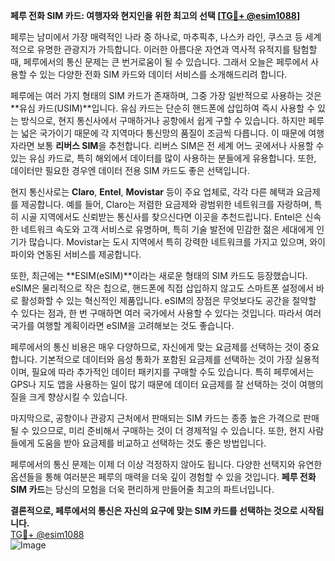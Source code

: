 **페루 전화 SIM 카드: 여행자와 현지인을 위한 최고의 선택 [[TG💪+ @esim1088](https://t.me/s/esim1088)]**

페루는 남미에서 가장 매력적인 나라 중 하나로, 마추픽추, 나스카 라인, 쿠스코 등 세계적으로 유명한 관광지가 가득합니다. 이러한 아름다운 자연과 역사적 유적지를 탐험할 때, 페루에서의 통신 문제는 큰 번거로움이 될 수 있습니다. 그래서 오늘은 페루에서 사용할 수 있는 다양한 전화 SIM 카드와 데이터 서비스를 소개해드리려 합니다.

페루에는 여러 가지 형태의 SIM 카드가 존재하며, 그중 가장 일반적으로 사용하는 것은 **유심 카드(USIM)**입니다. 유심 카드는 단순히 핸드폰에 삽입하여 즉시 사용할 수 있는 방식으로, 현지 통신사에서 구매하거나 공항에서 쉽게 구할 수 있습니다. 하지만 페루는 넓은 국가이기 때문에 각 지역마다 통신망의 품질이 조금씩 다릅니다. 이 때문에 여행자라면 보통 **리버스 SIM**을 추천합니다. 리버스 SIM은 전 세계 어느 곳에서나 사용할 수 있는 유심 카드로, 특히 해외에서 데이터를 많이 사용하는 분들에게 유용합니다. 또한, 데이터만 필요한 경우엔 데이터 전용 SIM 카드도 좋은 선택입니다.

현지 통신사로는 **Claro**, **Entel**, **Movistar** 등이 주요 업체로, 각각 다른 혜택과 요금제를 제공합니다. 예를 들어, Claro는 저렴한 요금제와 광범위한 네트워크를 자랑하며, 특히 시골 지역에서도 신뢰받는 통신사를 찾으신다면 이곳을 추천드립니다. Entel은 신속한 네트워크 속도와 고객 서비스로 유명하며, 특히 기술 발전에 민감한 젊은 세대에게 인기가 많습니다. Movistar는 도시 지역에서 특히 강력한 네트워크를 가지고 있으며, 와이파이와 연동된 서비스를 제공합니다.

또한, 최근에는 **ESIM(eSIM)**이라는 새로운 형태의 SIM 카드도 등장했습니다. eSIM은 물리적으로 작은 칩으로, 핸드폰에 직접 삽입하지 않고도 스마트폰 설정에서 바로 활성화할 수 있는 혁신적인 제품입니다. eSIM의 장점은 무엇보다도 공간을 절약할 수 있다는 점과, 한 번 구매하면 여러 국가에서 사용할 수 있다는 것입니다. 따라서 여러 국가를 여행할 계획이라면 eSIM을 고려해보는 것도 좋습니다.

페루에서의 통신 비용은 매우 다양하므로, 자신에게 맞는 요금제를 선택하는 것이 중요합니다. 기본적으로 데이터와 음성 통화가 포함된 요금제를 선택하는 것이 가장 실용적이며, 필요에 따라 추가적인 데이터 패키지를 구매할 수도 있습니다. 특히 페루에서는 GPS나 지도 앱을 사용하는 일이 많기 때문에 데이터 요금제를 잘 선택하는 것이 여행의 질을 크게 향상시킬 수 있습니다.

마지막으로, 공항이나 관광지 근처에서 판매되는 SIM 카드는 종종 높은 가격으로 판매될 수 있으므로, 미리 준비해서 구매하는 것이 더 경제적일 수 있습니다. 또한, 현지 사람들에게 도움을 받아 요금제를 비교하고 선택하는 것도 좋은 방법입니다.

페루에서의 통신 문제는 이제 더 이상 걱정하지 않아도 됩니다. 다양한 선택지와 유연한 옵션들을 통해 여러분은 페루의 매력을 더욱 깊이 경험할 수 있을 것입니다. **페루 전화 SIM 카드**는 당신의 모험을 더욱 편리하게 만들어줄 최고의 파트너입니다.

**결론적으로, 페루에서의 통신은 자신의 요구에 맞는 SIM 카드를 선택하는 것으로 시작됩니다.**  
[TG💪+ @esim1088](https://t.me/s/esim1088)  
![Image](https://i.postimg.cc/Y0z9fWf4/image.png)